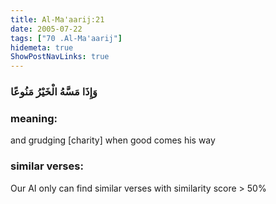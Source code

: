 ```yaml
---
title: Al-Ma'aarij:21
date: 2005-07-22
tags: ["70 .Al-Ma'aarij"]
hidemeta: true 
ShowPostNavLinks: true 
---
```

### وَإِذَا مَسَّهُ الْخَيْرُ مَنُوعًا
### meaning: 
and grudging [charity] when good comes his way
### similar verses: 

Our AI only can find similar verses with similarity score > 50% 




